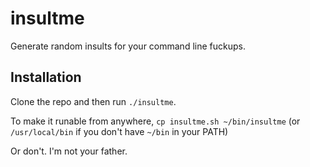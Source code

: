 # insultme

Generate random insults for your command line fuckups.

## Installation

Clone the repo and then run `./insultme`. 

To make it runable from anywhere, `cp insultme.sh ~/bin/insultme` (or `/usr/local/bin` if you don't have `~/bin` in your PATH)

Or don't. I'm not your father.
